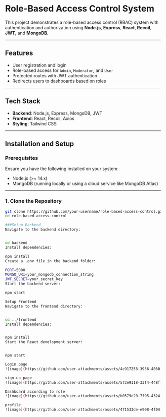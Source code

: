 # Role-Based Access Control System

This project demonstrates a role-based access control (RBAC) system with authentication and authorization using **Node.js**, **Express**, **React**, **Recoil**, **JWT**, and **MongoDB**.

---

## Features
- User registration and login
- Role-based access for `Admin`, `Moderator`, and `User`
- Protected routes with JWT authentication
- Redirects users to dashboards based on roles

---

## Tech Stack
- **Backend**: Node.js, Express, MongoDB, JWT
- **Frontend**: React, Recoil, Axios
- **Styling**: Tailwind CSS

---

## Installation and Setup

### Prerequisites
Ensure you have the following installed on your system:
- Node.js (>= 14.x)
- MongoDB (running locally or using a cloud service like MongoDB Atlas)

---

### 1. Clone the Repository
```bash
git clone https://github.com/your-username/role-based-access-control.git
cd role-based-access-control

###Setup Backend
Navigate to the backend directory:


cd backend
Install dependencies:

npm install
Create a .env file in the backend folder:

PORT=5000
MONGO_URI=your_mongodb_connection_string
JWT_SECRET=your_secret_key
Start the backend server:

npm start

Setup Frontend
Navigate to the frontend directory:


cd ../frontend
Install dependencies:


npm install
Start the React development server:


npm start

Login page
![image](https://github.com/user-attachments/assets/4c917258-3956-4030-806d-136bb2b24fba)

sign-up page
![image](https://github.com/user-attachments/assets/573e9118-33f4-448f-8f5c-ea1d407cab30)

Dashboard according to role
![image](https://github.com/user-attachments/assets/b0579c20-7f95-4324-a39d-b4c78117dcad)

profile
![image](https://github.com/user-attachments/assets/471533de-e908-4f04-9e37-000f4aec96fd)



